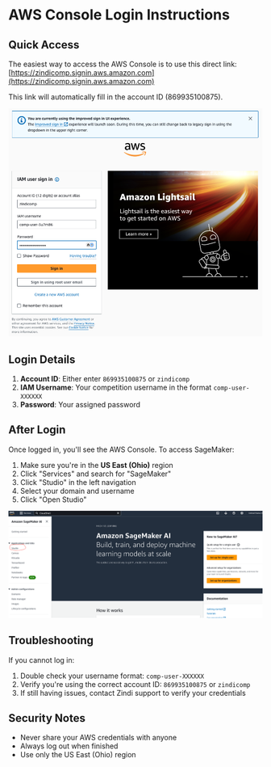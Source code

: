 # AWS Console Login Instructions

## Quick Access
The easiest way to access the AWS Console is to use this direct link:
[https://zindicomp.signin.aws.amazon.com](https://zindicomp.signin.aws.amazon.com)

This link will automatically fill in the account ID (869935100875).

![AWS Sign In Example](../images/AwsSignInExample.png)

## Login Details

1. **Account ID**: Either enter `869935100875` or `zindicomp` 
2. **IAM Username**: Your competition username in the format `comp-user-XXXXXX`
3. **Password**: Your assigned password

## After Login

Once logged in, you'll see the AWS Console. To access SageMaker:

1. Make sure you're in the **US East (Ohio)** region
2. Click "Services" and search for "SageMaker"
3. Click "Studio" in the left navigation
4. Select your domain and username
5. Click "Open Studio"

![SageMaker Select](../images/SageMakerSelect.png)

## Troubleshooting

If you cannot log in:
1. Double check your username format: `comp-user-XXXXXX`
2. Verify you're using the correct account ID: `869935100875` or `zindicomp`
3. If still having issues, contact Zindi support to verify your credentials

## Security Notes

- Never share your AWS credentials with anyone
- Always log out when finished
- Use only the US East (Ohio) region
